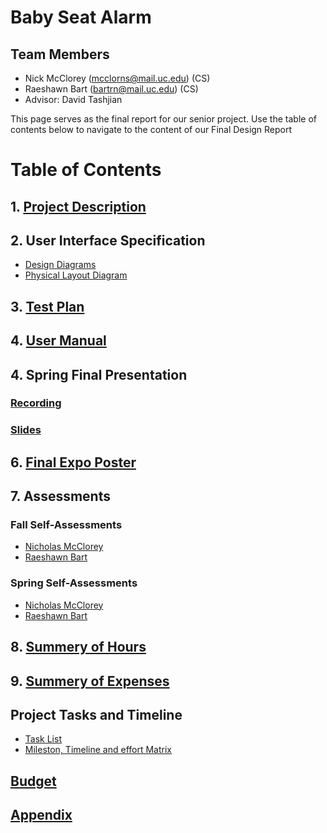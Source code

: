 # Baby Seat Alarm
## Team Members
- Nick McClorey (mcclorns@mail.uc.edu)  (CS)
- Raeshawn Bart (bartrn@mail.uc.edu)    (CS)
- Advisor: David Tashjian

This page serves as the final report for our senior project. Use the table of contents below to navigate to the content of our Final Design Report

# Table of Contents

## 1. [Project Description](Project_Description.md)

## 2. User Interface Specification
- [Design Diagrams](hw/Diagrams.pdf)
- [Physical Layout Diagram](img/physical_layout.png)

## 3. [Test Plan]()

## 4. [User Manual](hw/UserManual.md)

## 4. Spring Final Presentation
### [Recording](output.mp4)
### [Slides](hw/Senior-Project-Slides.pdf)

## 6. [Final Expo Poster](Poster.pdf)

## 7. Assessments
### Fall Self-Assessments
- [Nicholas McClorey](hw/Nick_McClorey_individual_capstone_assessment.pdf)
- [Raeshawn Bart](hw/individual_capstone_raeshawn_bart.pdf)
### Spring Self-Assessments
- [Nicholas McClorey](hw/self_assessment_spring_Nick_McClorey.pdf)
- [Raeshawn Bart]()

## 8. [Summery of Hours](hours.md)

## 9. [Summery of Expenses](expenses.md)


## Project Tasks and Timeline
- [Task List](hw/Tasklist.md)
- [Mileston, Timeline and effort Matrix](Mileston_List.pdf)

## [Budget](hw/Budget.md)
## [Appendix](Appendix.md)



